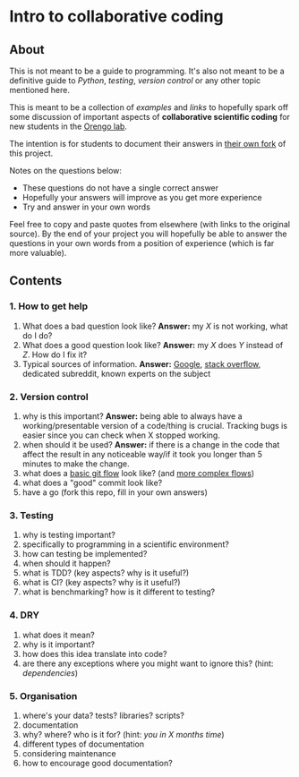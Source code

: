# Intro to collaborative coding

## About

This is not meant to be a guide to programming. It's also not meant to be a definitive guide to *Python*, *testing*, *version control* or any other topic mentioned here.

This is meant to be a collection of *examples* and *links* to hopefully spark off some discussion of important aspects of **collaborative scientific coding** for new students in the [Orengo lab](www.orengogroup.info).

The intention is for students to document their answers in [their own fork](https://help.github.com/articles/fork-a-repo/) of this project.

Notes on the questions below:

 * These questions do not have a single correct answer
 * Hopefully your answers will improve as you get more experience
 * Try and answer in your own words

Feel free to copy and paste quotes from elsewhere (with links to the original source). By the end of your project you will hopefully be able to answer the questions in your own words from a position of experience (which is far more valuable).

## Contents

### 1. How to get help

 1. What does a bad question look like?
    **Answer:** my _X_ is not working, what do I do?
 1. What does a good question look like?
    **Answer:** my _X_ does _Y_ instead of _Z_. How do I fix it?
 1. Typical sources of information. 
 **Answer:** [Google](https://www.google.co.uk/?gws_rd=ssl), [stack overflow](https://stackoverflow.com/), dedicated subreddit, known experts on the subject
 
### 2. Version control

 1. why is this important?
 **Answer:** being able to always have a working/presentable version of a code/thing is crucial. Tracking bugs is easier since you can check when X stopped working.
 1. when should it be used?
 **Answer:** if there is a change in the code that affect the result in any noticeable way/if it took you longer than 5 minutes to make the change.
 1. what does a [basic git flow](https://www.atlassian.com/git/tutorials/comparing-workflows) look like? (and [more complex flows](http://nvie.com/posts/a-successful-git-branching-model/))
 1. what does a "good" commit look like?
 1. have a go (fork this repo, fill in your own answers)

### 3. Testing 

 1. why is testing important?
 1. specifically to programming in a scientific environment? 
 1. how can testing be implemented?
 1. when should it happen?
 1. what is TDD? (key aspects? why is it useful?)
 1. what is CI? (key aspects? why is it useful?)
 1. what is benchmarking? how is it different to testing?

### 4. DRY

 1. what does it mean?
 1. why is it important?
 1. how does this idea translate into code?
 1. are there any exceptions where you might want to ignore this? (hint: *dependencies*)

### 5. Organisation

 1. where's your data? tests? libraries? scripts?
 1. documentation
  1. why? where? who is it for? (hint: *you in X months time*)
  1. different types of documentation
  1. considering maintenance
  1. how to encourage good documentation?

